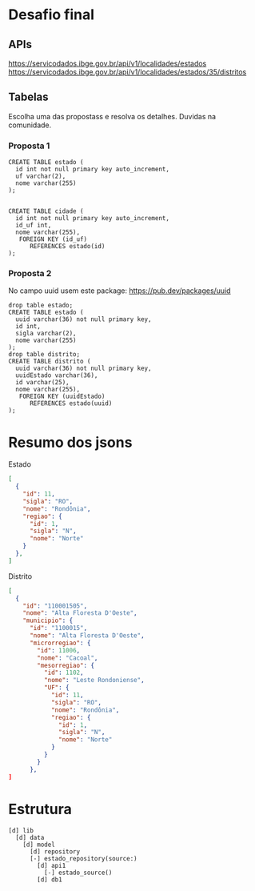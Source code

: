 
# Desafio final

## APIs
https://servicodados.ibge.gov.br/api/v1/localidades/estados
https://servicodados.ibge.gov.br/api/v1/localidades/estados/35/distritos

## Tabelas
Escolha uma das propostass e resolva os detalhes. Duvidas na comunidade.

### Proposta 1
```
CREATE TABLE estado (
  id int not null primary key auto_increment,
  uf varchar(2),
  nome varchar(255)
);


CREATE TABLE cidade (
  id int not null primary key auto_increment,
  id_uf int,
  nome varchar(255),
   FOREIGN KEY (id_uf)
      REFERENCES estado(id)
);​
```
### Proposta 2
No campo uuid usem este package: https://pub.dev/packages/uuid
```
drop table estado;
CREATE TABLE estado (
  uuid varchar(36) not null primary key,
  id int,
  sigla varchar(2),
  nome varchar(255)
);
drop table distrito;
CREATE TABLE distrito (
  uuid varchar(36) not null primary key,
  uuidEstado varchar(36),
  id varchar(25),
  nome varchar(255),
   FOREIGN KEY (uuidEstado)
      REFERENCES estado(uuid)
);​
```


# Resumo dos jsons
Estado
```json
[
  {
    "id": 11,
    "sigla": "RO",
    "nome": "Rondônia",
    "regiao": {
      "id": 1,
      "sigla": "N",
      "nome": "Norte"
    }
  },
]
```


Distrito
```json
[
  {
    "id": "110001505",
    "nome": "Alta Floresta D'Oeste",
    "municipio": {
      "id": "1100015",
      "nome": "Alta Floresta D'Oeste",
      "microrregiao": {
        "id": 11006,
        "nome": "Cacoal",
        "mesorregiao": {
          "id": 1102,
          "nome": "Leste Rondoniense",
          "UF": {
            "id": 11,
            "sigla": "RO",
            "nome": "Rondônia",
            "regiao": {
              "id": 1,
              "sigla": "N",
              "nome": "Norte"
            }
          }
        }
      },
]
```
# Estrutura
```
[d] lib
  [d] data
    [d] model
      [d] repository
      [-] estado_repository(source:)
        [d] api1
          [-] estado_source()
        [d] db1
```
